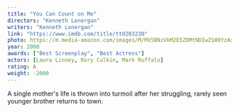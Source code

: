 ```yaml
---
title: "You Can Count on Me"
directors: "Kenneth Lonergan"
writers: "Kenneth Lonergan"
link: "https://www.imdb.com/title/tt0203230"
photo: https://m.media-amazon.com/images/M/MV5BNzVkM2E5ZDMtNDIwZS00YzAxLTljYmMtYzc1ZGFjZjE0MDMzXkEyXkFqcGdeQXVyNTU1OTUzNDg@._V1_FMjpg_UX1280_.jpg
year: 2000
awards: ["Best Screenplay", "Best Actress"]
actors: [Laura Linney, Rory Culkin, Mark Ruffalo]
rating: A
weight: -2000
---
```

A single mother's life is thrown into turmoil after her struggling, rarely seen younger brother returns to town.